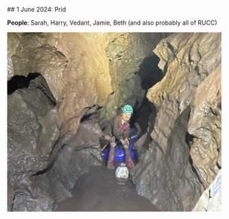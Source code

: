 <link rel="stylesheet" href="styles.css">
## 1 June 2024: Prid

**People**: Sarah, Harry, Vedant, Jamie, Beth (and also probably all of RUCC)


<img src="images/prid.jpg" alt="Description" width="500">
